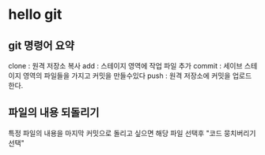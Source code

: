 # hello git
## git 명령어 요약

clone  : 원격 저장소 복사
add    : 스테이지 영역에 작업 파일 추가
commit : 세이브 스테이지 영역의 파일들을 가지고 커밋을 만들수있다
push   : 원격 저장소에 커밋을 업로드한다.



## 파일의 내용 되돌리기

특정 파일의 내용을 마지막 커밋으로 돌리고 싶으면 해당 파일 선택후 "코드 뭉치버리기 선택"